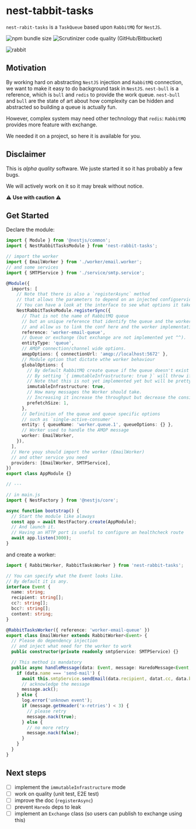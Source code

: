 # nest-tabbit-tasks

`nest-rabit-tasks` is a `TaskQueue` based upon `RabbitMQ` for `NestJS`.

![npm bundle size](https://img.shields.io/bundlephobia/minzip/nest-rabbit-tasks?style=for-the-badge) ![Scrutinizer code quality (GitHub/Bitbucket)](https://img.shields.io/scrutinizer/quality/g/bamlab/nest-rabbit-tasks?style=for-the-badge)

![rabbit](https://images.unsplash.com/photo-1480554840075-72cbdabbf689?ixlib=rb-1.2.1&auto=format&fit=crop&w=3300&q=80)

## Motivation

By working hard on abstracting `NestJS` injection and `RabbitMQ` connection, we want to make it easy to do background task in `NestJS`.
`nest-bull` is a reference, which is `bull` and `redis` to provide the work queue. `nest-bull` and `bull` are the state of art about
how complexity can be hidden and abstracted so building a queue is actually fun.

However, complex system may need other technology that `redis`: `RabbitMQ` provides more feature with exchange.

We needed it on a project, so here it is available for you.

## Disclaimer

This is _alpha quality_ software. We juste started it so it has probably a few bugs.

We will actively work on it so it may break without notice.

:warning: **Use with caution** :warning:

## Get Started

Declare the module:

```ts
import { Module } from '@nestjs/common';
import { NestRabbitTasksModule } from 'nest-rabbit-tasks';

// import the worker
import { EmailWorker } from './worker/email.worker';
// and some services
import { SMTPService } from './service/smtp.service';

@Module({
  imports: [
    // Note that there is also a `registerAsync` method
    // that allows the parameters to depend on an injected configservice.
    // You can have a look at the interface to see what options it takes.
    NestRabbitTasksModule.registerSync({
      // That is not the name of RabbitMQ queue
      // but an unique reference that identify the queue and the worker
      // and allow us to link the conf here and the worker implementation there
      reference: 'worker-email-queue',
      // Queue or exchange (but exchange are not implemented yet ^^).
      entityType: 'queue',
      // AMQP connection/channel wide options.
      amqpOptions: { connectionUrl: 'amqp://localhost:5672' },
      // Module option that dictate wthe worker behaviour
      globalOptions: {
        // By default RabbitMQ create queue if the queue doesn't exist
        // By setting `{ immutableInfrastructure: true }` will throw if the queue does not exist
        // Note that this is not yet implemented yet but will be pretty soon
        immutableInfrastructure: true,
        // How many messages the Worker should take.
        // Increasing it increase the throughput but decrease the consistency
        prefetchSize: 1,
      },
      // Definition of the queue and queue specific options
      // such as `single-active-consumer`
      entity: { queueName: 'worker.queue.1', queueOptions: {} },
      // Worker used to handle the AMQP message
      worker: EmailWorker,
    }),
  ],
  // Here youy should import the worker (EmailWorker)
  // and other service you need
  providers: [EmailWorker, SMTPService],
})
export class AppModule {}

// ---

// in main.js
import { NestFactory } from '@nestjs/core';

async function bootstrap() {
  // Start the module like alaways
  const app = await NestFactory.create(AppModule);
  // And launch it.
  // Having an HTTP port is useful to configure an healthcheck route
  await app.listen(3000);
}
```

and create a worker:

```ts
import { RabbitWorker, RabbitTasksWorker } from 'nest-rabbit-tasks';

// You can specify what the Event looks like.
// By default it is any.
interface Event {
  name: string;
  recipient: string[];
  cc?: string[];
  bcc?: string[];
  content: string;
}

@RabbitTasksWorker({ reference: 'worker-email-queue' })
export class EmailWorker extends RabbitWorker<Event> {
  // Please do dependency injection
  // and inject what need for the worker to work
  public constructor(private readonly smtpService: SMTPService) {}

  // This method is mandatory
  public async handleMessage(data: Event, message: HaredoMessage<Event, void>) {
    if (data.name === 'send-mail') {
      await this.smtpService.sendEmail(data.recipient, datat.cc, data.bcc, data.content);
      // acknowledge the message
      message.ack();
    } else {
      log.error('unknown event');
      if (message.getHeader('x-retries') < 3) {
        // please retry
        message.nack(true);
      } else {
        // no more retry
        message.nack(false);
      }
    }
  }
}
```

## Next steps

- [ ] implement the `immutableInfrastructure` mode
- [ ] work on quality (unit test, E2E test)
- [ ] improve the doc (`registerAsync`)
- [ ] prevent `Haredo` deps to leak
- [ ] implement an `Exchange` class (so users can publish to exchange using this)
